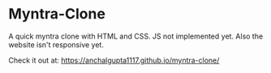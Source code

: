 # Myntra-Clone




A quick myntra clone with HTML and CSS. JS not implemented yet. Also the website isn't responsive yet.
<br>

Check it out at: https://anchalgupta1117.github.io/myntra-clone/


